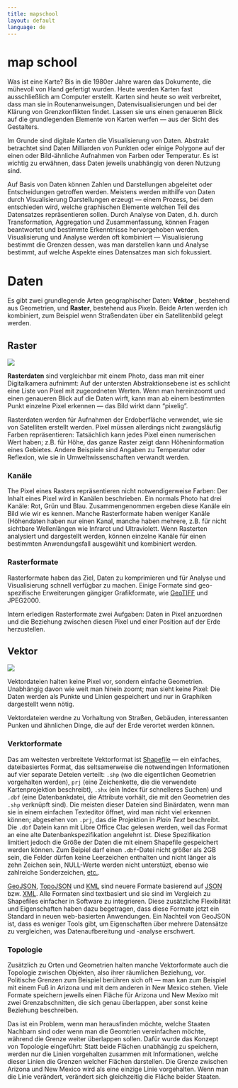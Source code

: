 ```yaml
---
title: mapschool
layout: default
language: de
---
```


# map school

Was ist eine Karte? Bis in die 1980er Jahre waren das Dokumente, die mühevoll von Hand gefertigt wurden. Heute werden Karten fast ausschließlich am Computer erstellt. Karten sind heute so weit verbreitet, dass man sie in Routenanweisungen, Datenvisualisierungen und bei der Klärung von Grenzkonflikten findet. Lassen sie uns einen genaueren Blick auf die grundlegenden Elemente von Karten werfen — aus der Sicht des Gestalters.

Im Grunde sind digitale Karten die Visualisierung von Daten. Abstrakt betrachtet sind Daten Milliarden von Punkten oder einige Polygone auf der einen oder Bild-ähnliche Aufnahmen von Farben oder Temperatur. Es ist wichtig zu erwähnen, dass Daten jeweils unabhängig von deren Nutzung sind.

Auf Basis von Daten können Zahlen und Darstellungen abgeleitet oder Entscheidungen getroffen werden. Meistens werden mithilfe von Daten durch Visualisierung Darstellungen erzeugt — einem Prozess, bei dem entschieden wird, welche graphischen Elemente welchen Teil des Datensatzes repräsentieren sollen. Durch Analyse von Daten, d.h. durch Transformation, Aggregation und Zusammenfassung, können Fragen beantwortet und bestimmte Erkenntnisse hervorgehoben werden. Visualisierung und Analyse werden oft kombiniert — Visualisierung bestimmt die Grenzen dessen, was man darstellen kann und Analyse bestimmt, auf welche Aspekte eines Datensatzes man sich fokussiert.

# Daten

Es gibt zwei grundlegende Arten geographischer Daten: **Vektor** , bestehend aus Geometrien, und **Raster**, bestehend aus Pixeln. Beide Arten werden ich kombiniert, zum Beispiel wenn Straßendaten über ein Satellitenbild gelegt werden.

## Raster

![](img/raster.png)

**Rasterdaten** sind vergleichbar mit einem Photo, dass man mit einer Digitalkamera aufnimmt: Auf der untersten Abstraktionsebene ist es schlicht eine Liste von Pixel mit zugeordneten Werten. Wenn man hereinzoomt und einen genaueren Blick auf die Daten wirft, kann man ab einem bestimmten Punkt einzelne Pixel erkennen — das Bild wirkt dann “pixelig”.

Rasterdaten werden für Aufnahmen der Erdoberfläche verwendet, wie sie von Satelliten erstellt werden. Pixel müssen allerdings nicht zwangsläufig Farben repräsentieren: Tatsächlich kann jedes Pixel einen numerischen Wert haben; z.B. für Höhe, das ganze Raster zeigt dann Höheninformation eines Gebietes. Andere Beispiele sind Angaben zu Temperatur oder Reflexion, wie sie in Umweltwissenschaften verwandt werden.

### Kanäle

The Pixel eines Rasters repräsentieren nicht notwendigerweise Farben: Der Inhalt eines Pixel wird in Kanälen beschrieben. Ein normals Photo hat drei Kanäle: Rot, Grün und Blau. Zusammengenommen ergeben diese Kanäle ein Bild wie wir es kennen. Manche Rasterformate haben weniger Kanäle (Höhendaten haben nur einen Kanal, manche haben mehrere, z.B. für nicht sichtbare Wellenlängen wie Infrarot und Ultraviolett. Wenn Rasterten analysiert und dargestellt werden, können einzelne Kanäle für einen bestimmten Anwendungsfall ausgewählt und kombiniert werden.

### Rasterformate

Rasterformate haben das Ziel, Daten zu komprimieren und für Analyse und Visualisierung schnell verfügbar zu machen. Einige Formate sind geo-spezifische Erweiterungen gängiger Grafikformate, wie [GeoTIFF](http://trac.osgeo.org/geotiff/
) und JPEG2000.

Intern erledigen Rasterformate zwei Aufgaben: Daten in Pixel anzuordnen und die Beziehung zwischen diesen Pixel und einer Position auf der Erde herzustellen.

## Vektor

![](img/vector_types.png)

Vektordateien halten keine Pixel vor, sondern einfache Geometrien. Unabhängig davon wie weit man hinein zoomt; man sieht keine Pixel: Die Daten werden als Punkte und Linien gespeichert und nur in Graphiken dargestellt wenn nötig.

Vektordateien werdne zu Vorhaltung von Straßen, Gebäuden, interessanten Punken und ähnlichen Dinge, die auf der Erde verortet werden können.

### Verktorformate

Das am weitesten verbreitete Vektorformat ist [Shapefile](http://en.wikipedia.org/wiki/Shapefile) — ein einfaches, dateibasiertes Format, das seltsamerweise die notwendingen Informationen auf vier separate Deteien verteilt: `.shp` (wo die eigentlichen Geometrien vorgehalten werden), `prj` (eine Zeichenkette, die die verwendete Kartenprojektion beschreibt), `.shx` (ein Index für schnelleres Suchen) und `.dbf` (eine Datenbankdatei, die Attribute vorhält, die mit den Geometrien des `.shp` verknüpft sind). Die meisten dieser Dateien sind Binärdaten, wenn man sie in einem einfachen Texteditor öffnet, wird man nicht viel erkennen können; abgesehen von `.prj`, das die Projektion in _Plain Text_ beschreibt. Die `.dbf` Datein kann mit Libre Office Clac gelesen werden, weil das Format an eine alte Datenbankspezifikation angelehnt ist. Diese Spezifikation limitiert jedoch die Größe der Daten die mit einem Shapefile gespeichert werden können. Zum Beipiel darf einen `.dbf`-Datei nicht größer als 2GB sein, die Felder dürfen keine Leerzeichen enthalten und nicht länger als zehn Zeichen sein, NULL-Werte werden nicht unterstüzt, ebenso wie zahlreiche Sonderzeichen, [etc.](http://en.wikipedia.org/wiki/Shapefile#Limitations).

[GeoJSON](http://geojson.org/), [TopoJSON](https://github.com/mbostock/topojson) und [KML](http://developers.google.com/kml) sind neuere Formate basierend auf [JSON](http://www.json.org/) bzw. [XML](http://en.wikipedia.org/wiki/XML). Alle Formaten sind textbasiert und sie sind im Vergleich zu Shapefiles einfacher in Software zu integrieren. Diese zusätzliche Flexibilität und Eigenschaften haben dazu begetragen, dass diese Formate jetzt ein Standard in neuen web-basierten Anwendungen. Ein Nachteil von GeoJSON ist, dass es weniger Tools gibt, um Eigenschaften über mehrere Datensätze zu vergleichen, was Datenaufbereitung und -analyse erschwert.

### Topologie

Zusätzlich zu Orten und Geometrien halten manche Vektorformate auch die Topologie zwischen Objekten, also ihrer räumlichen Beziehung, vor. Politische Grenzen zum Beispiel berühren sich oft — man kan zum Beispiel mit einem Fuß in Arizona und mit dem anderen in New Mexico stehen. Viele Formate speichern jeweils einen Fläche für Arizona und New Mexixo mit zwei Grenzabschnitten, die sich genau überlappen, aber sonst keine Beziehung beschreiben.

Das ist ein Problem, wenn man herausfinden möchte, welche Staaten Nachbarn sind oder wenn man die Geomtrien vereinfachen möchte, während die Grenze weiter überlappen sollen. Dafür wurde das Konzept von Topologie eingeführt: Statt beide Flächen unabhängig zu speichern, werden nur die Linien vorgehalten zusammen mit Informationen, welche dieser Linien die Grenzen welcher Flächen darstellen. Die Grenze zwischen Arizona und New Mexico wird als eine einzige Linie vorgehalten. Wenn man die Linie verändert, verändert sich gleichzeitig die Fläche beider Staaten.
